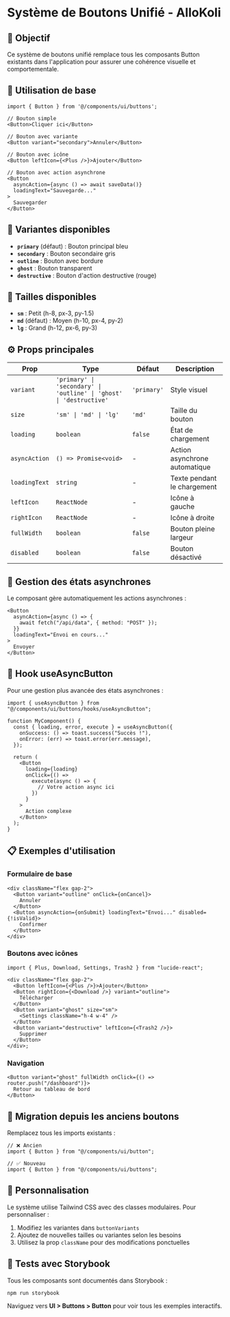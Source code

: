 # Système de Boutons Unifié - AlloKoli

## 🎯 Objectif

Ce système de boutons unifié remplace tous les composants Button existants dans l'application pour assurer une cohérence visuelle et comportementale.

## 🚀 Utilisation de base

```tsx
import { Button } from '@/components/ui/buttons';

// Bouton simple
<Button>Cliquer ici</Button>

// Bouton avec variante
<Button variant="secondary">Annuler</Button>

// Bouton avec icône
<Button leftIcon={<Plus />}>Ajouter</Button>

// Bouton avec action asynchrone
<Button
  asyncAction={async () => await saveData()}
  loadingText="Sauvegarde..."
>
  Sauvegarder
</Button>
```

## 🎨 Variantes disponibles

- **`primary`** (défaut) : Bouton principal bleu
- **`secondary`** : Bouton secondaire gris
- **`outline`** : Bouton avec bordure
- **`ghost`** : Bouton transparent
- **`destructive`** : Bouton d'action destructive (rouge)

## 📏 Tailles disponibles

- **`sm`** : Petit (h-8, px-3, py-1.5)
- **`md`** (défaut) : Moyen (h-10, px-4, py-2)
- **`lg`** : Grand (h-12, px-6, py-3)

## ⚙️ Props principales

| Prop          | Type                                                                | Défaut      | Description                   |
| ------------- | ------------------------------------------------------------------- | ----------- | ----------------------------- |
| `variant`     | `'primary' \| 'secondary' \| 'outline' \| 'ghost' \| 'destructive'` | `'primary'` | Style visuel                  |
| `size`        | `'sm' \| 'md' \| 'lg'`                                              | `'md'`      | Taille du bouton              |
| `loading`     | `boolean`                                                           | `false`     | État de chargement            |
| `asyncAction` | `() => Promise<void>`                                               | -           | Action asynchrone automatique |
| `loadingText` | `string`                                                            | -           | Texte pendant le chargement   |
| `leftIcon`    | `ReactNode`                                                         | -           | Icône à gauche                |
| `rightIcon`   | `ReactNode`                                                         | -           | Icône à droite                |
| `fullWidth`   | `boolean`                                                           | `false`     | Bouton pleine largeur         |
| `disabled`    | `boolean`                                                           | `false`     | Bouton désactivé              |

## 🔄 Gestion des états asynchrones

Le composant gère automatiquement les actions asynchrones :

```tsx
<Button
  asyncAction={async () => {
    await fetch("/api/data", { method: "POST" });
  }}
  loadingText="Envoi en cours..."
>
  Envoyer
</Button>
```

## 🎪 Hook useAsyncButton

Pour une gestion plus avancée des états asynchrones :

```tsx
import { useAsyncButton } from "@/components/ui/buttons/hooks/useAsyncButton";

function MyComponent() {
  const { loading, error, execute } = useAsyncButton({
    onSuccess: () => toast.success("Succès !"),
    onError: (err) => toast.error(err.message),
  });

  return (
    <Button
      loading={loading}
      onClick={() =>
        execute(async () => {
          // Votre action async ici
        })
      }
    >
      Action complexe
    </Button>
  );
}
```

## 📋 Exemples d'utilisation

### Formulaire de base

```tsx
<div className="flex gap-2">
  <Button variant="outline" onClick={onCancel}>
    Annuler
  </Button>
  <Button asyncAction={onSubmit} loadingText="Envoi..." disabled={!isValid}>
    Confirmer
  </Button>
</div>
```

### Boutons avec icônes

```tsx
import { Plus, Download, Settings, Trash2 } from "lucide-react";

<div className="flex gap-2">
  <Button leftIcon={<Plus />}>Ajouter</Button>
  <Button rightIcon={<Download />} variant="outline">
    Télécharger
  </Button>
  <Button variant="ghost" size="sm">
    <Settings className="h-4 w-4" />
  </Button>
  <Button variant="destructive" leftIcon={<Trash2 />}>
    Supprimer
  </Button>
</div>;
```

### Navigation

```tsx
<Button variant="ghost" fullWidth onClick={() => router.push("/dashboard")}>
  Retour au tableau de bord
</Button>
```

## 🚨 Migration depuis les anciens boutons

Remplacez tous les imports existants :

```tsx
// ❌ Ancien
import { Button } from "@/components/ui/button";

// ✅ Nouveau
import { Button } from "@/components/ui/buttons";
```

## 🎨 Personnalisation

Le système utilise Tailwind CSS avec des classes modulaires. Pour personnaliser :

1. Modifiez les variantes dans `buttonVariants`
2. Ajoutez de nouvelles tailles ou variantes selon les besoins
3. Utilisez la prop `className` pour des modifications ponctuelles

## 🧪 Tests avec Storybook

Tous les composants sont documentés dans Storybook :

```bash
npm run storybook
```

Naviguez vers **UI > Buttons > Button** pour voir tous les exemples interactifs.
